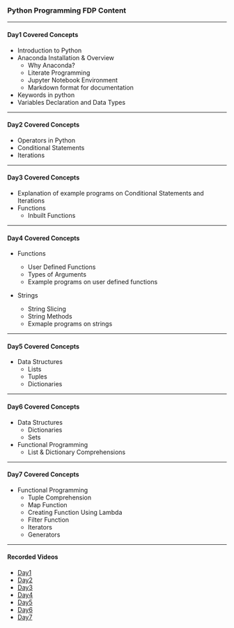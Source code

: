 ### Python Programming FDP Content
____

#### Day1 Covered Concepts

- Introduction to Python
- Anaconda Installation & Overview
  - Why Anaconda?
  - Literate Programming
  - Jupyter Notebook Environment
  - Markdown format for documentation
- Keywords in python
- Variables Declaration and Data Types

____

#### Day2 Covered Concepts

- Operators in Python
- Conditional Statements
- Iterations

____

#### Day3 Covered Concepts

- Explanation of example programs on Conditional Statements and Iterations
- Functions
  - Inbuilt Functions
  
____

#### Day4 Covered Concepts

- Functions
  - User Defined Functions
  - Types of Arguments
  - Example programs on user defined functions

- Strings
  - String Slicing
  - String Methods
  - Exmaple programs on strings
  
____

#### Day5 Covered Concepts

- Data Structures 
  - Lists
  - Tuples
  - Dictionaries
  
____

#### Day6 Covered Concepts

- Data Structures 
   - Dictionaries
   - Sets
- Functional Programming
  - List & Dictionary Comprehensions
____

#### Day7 Covered Concepts

- Functional Programming
  - Tuple Comprehension
  - Map Function
  - Creating Function Using Lambda
  - Filter Function
  - Iterators
  - Generators
____
 
#### Recorded Videos

- [Day1](https://drive.google.com/file/d/1Rg4dSE-2J1U98Rhilg6gWZTdTbN0j1An/view?usp=sharing)
- [Day2](https://drive.google.com/file/d/1oP5YlZGbFPF7c7mE73MkjAyQDU04sZDO/view?usp=sharing)
- [Day3](https://drive.google.com/file/d/1ECeCp7V3CZLCJbr_jaMSEUdL6Qn7rQSS/view?usp=sharing)
- [Day4](https://drive.google.com/file/d/1gVy98hOvX4TnN9IYHz6V4rXj3LSiljrX/view?usp=sharing)
- [Day5](https://drive.google.com/file/d/1DzdtyAwpd_vL_lPtfgQq4KSTD4a7o9ox/view?usp=sharing)
- [Day6](https://drive.google.com/file/d/149k2YXBbZVGaAnkJaaRmlQ65APi4kFga/view?usp=sharing)
- [Day7](https://drive.google.com/file/d/1MUSULWOXCc5zDNHnzAWhKQN9j8NhsFCO/view?usp=sharing)
